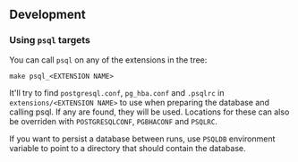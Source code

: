 ## Development

### Using `psql` targets

You can call `psql` on any of the extensions in the tree:

```shell
make psql_<EXTENSION NAME>
```

It'll try to find `postgresql.conf`, `pg_hba.conf` and `.psqlrc` in `extensions/<EXTENSION NAME>`
to use when preparing the database and calling psql. If any are found, they will be used. Locations for these can also
be overriden with `POSTGRESQLCONF`, `PGBHACONF` and `PSQLRC`.

If you want to persist a database between runs, use `PSQLDB` environment variable to point to a directory that should
contain the database.